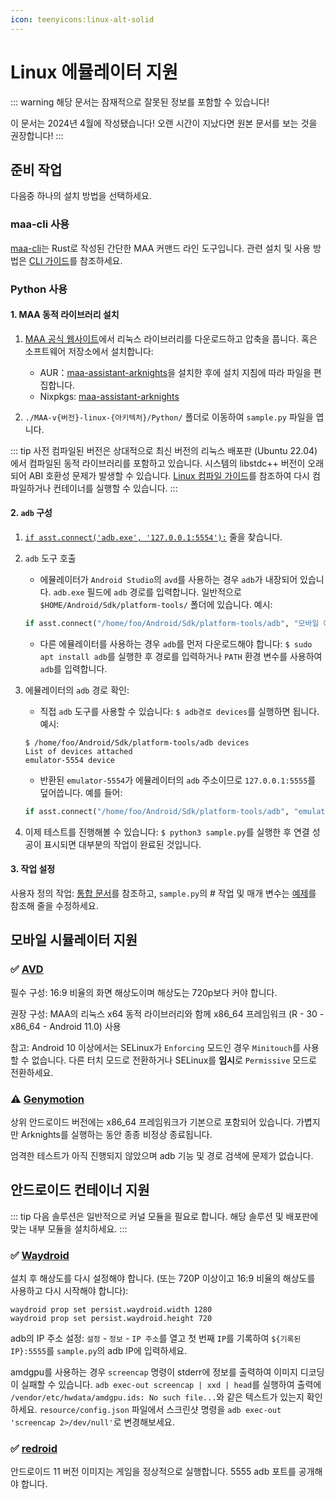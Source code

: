 ```yaml
---
icon: teenyicons:linux-alt-solid
---
```


# Linux 에뮬레이터 지원

::: warning
해당 문서는 잠재적으로 잘못된 정보를 포함할 수 있습니다!


이 문서는 2024년 4월에 작성됐습니다! 오랜 시간이 지났다면 원본 문서를 보는 것을 권장합니다!
:::

## 준비 작업

다음중 하나의 설치 방법을 선택하세요.

### maa-cli 사용

[maa-cli](https://github.com/MaaAssistantArknights/maa-cli)는 Rust로 작성된 간단한 MAA 커맨드 라인 도구입니다. 관련 설치 및 사용 방법은 [CLI 가이드](../CLI.md)를 참조하세요.

### Python 사용

#### 1. MAA 동적 라이브러리 설치

1. [MAA 공식 웹사이트](https://maa.plus/)에서 리눅스 라이브러리를 다운로드하고 압축을 풉니다. 혹은 소프트웨어 저장소에서 설치합니다:

   - AUR：[maa-assistant-arknights](https://aur.archlinux.org/packages/maa-assistant-arknights)을 설치한 후에 설치 지침에 따라 파일을 편집합니다.
   - Nixpkgs: [maa-assistant-arknights](https://github.com/NixOS/nixpkgs/blob/nixos-unstable/pkgs/by-name/ma/maa-assistant-arknights/package.nix)

2. `./MAA-v{버전}-linux-{아키텍처}/Python/` 폴더로 이동하여 `sample.py` 파일을 엽니다.

::: tip
사전 컴파일된 버전은 상대적으로 최신 버전의 리눅스 배포판 (Ubuntu 22.04)에서 컴파일된 동적 라이브러리를 포함하고 있습니다. 시스템의 libstdc++ 버전이 오래되어 ABI 호환성 문제가 발생할 수 있습니다. [Linux 컴파일 가이드](../../개발문서/2.Linux가이드.md)를 참조하여 다시 컴파일하거나 컨테이너를 실행할 수 있습니다.
:::

#### 2. `adb` 구성

1. [`if asst.connect('adb.exe', '127.0.0.1:5554'):`](https://github.com/MaaAssistantArknights/MaaAssistantArknights/blob/722f0ddd4765715199a5dc90ea1bec2940322344/src/Python/sample.py#L48) 줄을 찾습니다.

2. `adb` 도구 호출

   - 에뮬레이터가 `Android Studio`의 `avd`를 사용하는 경우 `adb`가 내장되어 있습니다. `adb.exe` 필드에 `adb` 경로를 입력합니다. 일반적으로 `$HOME/Android/Sdk/platform-tools/` 폴더에 있습니다. 예시:

   ```python
   if asst.connect("/home/foo/Android/Sdk/platform-tools/adb", "모바일 에뮬레이터의 adb 주소"):
   ```

   - 다른 에뮬레이터를 사용하는 경우 `adb`를 먼저 다운로드해야 합니다: `$ sudo apt install adb`를 실행한 후 경로를 입력하거나 `PATH` 환경 변수를 사용하여 `adb`를 입력합니다.

3. 에뮬레이터의 `adb` 경로 확인:

   - 직접 `adb` 도구를 사용할 수 있습니다: `$ adb경로 devices`를 실행하면 됩니다. 예시:

   ```shell
   $ /home/foo/Android/Sdk/platform-tools/adb devices
   List of devices attached
   emulator-5554 device
   ```

   - 반환된 `emulator-5554`가 에뮬레이터의 `adb` 주소이므로 `127.0.0.1:5555`를 덮어씁니다. 예를 들어:

   ```python
   if asst.connect("/home/foo/Android/Sdk/platform-tools/adb", "emulator-5554"):
   ```

4. 이제 테스트를 진행해볼 수 있습니다: `$ python3 sample.py`를 실행한 후 연결 성공이 표시되면 대부분의 작업이 완료된 것입니다.

#### 3. 작업 설정

사용자 정의 작업: [통합 문서](../../스키마/1.통합문서.md)를 참조하고, `sample.py`의 # 작업 및 매개 변수는 [예제](https://github.com/MaaAssistantArknights/MaaAssistantArknights/blob/722f0ddd4765715199a5dc90ea1bec2940322344/src/Python/sample.py#L54)를 참조해 줄을 수정하세요.

## 모바일 시뮬레이터 지원

### ✅ [AVD](https://developer.android.com/studio/run/managing-avds)

필수 구성: 16:9 비율의 화면 해상도이며 해상도는 720p보다 커야 합니다.

권장 구성: MAA의 리눅스 x64 동적 라이브러리와 함께 x86_64 프레임워크 (R - 30 - x86_64 - Android 11.0) 사용

참고: Android 10 이상에서는 SELinux가 `Enforcing` 모드인 경우 `Minitouch`를 사용할 수 없습니다. 다른 터치 모드로 전환하거나 SELinux를 **임시**로 `Permissive` 모드로 전환하세요.

### ⚠️ [Genymotion](https://www.genymotion.com/)

상위 안드로이드 버전에는 x86_64 프레임워크가 기본으로 포함되어 있습니다. 가볍지만 Arknights를 실행하는 동안 종종 비정상 종료됩니다.

엄격한 테스트가 아직 진행되지 않았으며 adb 기능 및 경로 검색에 문제가 없습니다.

## 안드로이드 컨테이너 지원

::: tip
다음 솔루션은 일반적으로 커널 모듈을 필요로 합니다. 해당 솔루션 및 배포판에 맞는 내부 모듈을 설치하세요.
:::

### ✅ [Waydroid](https://waydro.id/)

설치 후 해상도를 다시 설정해야 합니다. (또는 720P 이상이고 16:9 비율의 해상도를 사용하고 다시 시작해야 합니다):

```shell
waydroid prop set persist.waydroid.width 1280
waydroid prop set persist.waydroid.height 720
```

adb의 IP 주소 설정: `설정` - `정보` - `IP 주소`를 열고 첫 번째 `IP`를 기록하여 `${기록된IP}:5555`를 `sample.py`의 adb IP에 입력하세요.

amdgpu를 사용하는 경우 `screencap` 명령이 stderr에 정보를 출력하여 이미지 디코딩이 실패할 수 있습니다. `adb exec-out screencap | xxd | head`를 실행하여 출력에 `/vendor/etc/hwdata/amdgpu.ids: No such file...`와 같은 텍스트가 있는지 확인하세요. `resource/config.json` 파일에서 스크린샷 명령을 `adb exec-out 'screencap 2>/dev/null'`로 변경해보세요.

### ✅ [redroid](https://github.com/remote-android/redroid-doc)

안드로이드 11 버전 이미지는 게임을 정상적으로 실행합니다. 5555 adb 포트를 공개해야 합니다.
